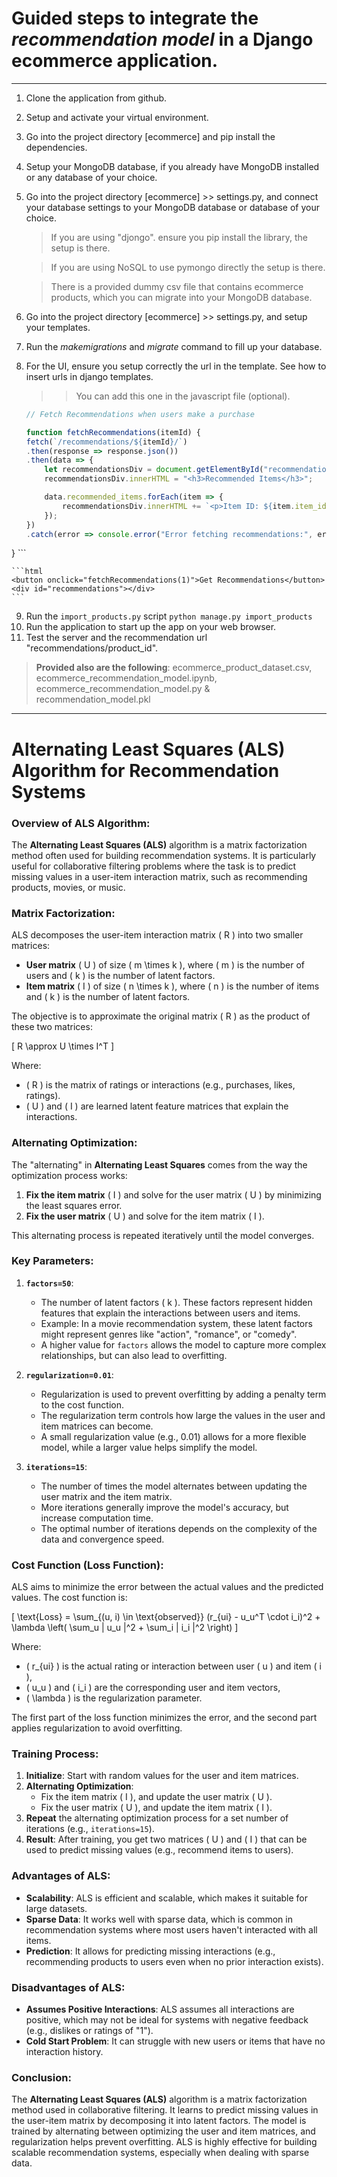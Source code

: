 # Guided steps to integrate the *recommendation model* in a Django ecommerce application.

----

1. Clone the application from github.
2. Setup and activate your virtual environment.
3. Go into the project directory [ecommerce] and pip install the dependencies.
4. Setup your MongoDB database, if you already have MongoDB installed or any database of your choice.
5. Go into the project directory [ecommerce] >> settings.py, and connect your database settings to your MongoDB database or database of your choice.
    > If you are using "djongo". ensure you pip install the library, the setup is there.

    > If you are using NoSQL to use pymongo directly the setup is there.

    > There is a provided dummy csv file that contains ecommerce products, which you can migrate into your MongoDB database.

6. Go into the project directory [ecommerce] >> settings.py, and setup your templates.
7. Run the *makemigrations* and *migrate* command to fill up your database.
8. For the UI, ensure you setup correctly the url in the template. See how to insert urls in django templates.

    >> You can add this one in the javascript file (optional).
    ```javascript
   // Fetch Recommendations when users make a purchase
   
   function fetchRecommendations(itemId) {
    fetch(`/recommendations/${itemId}/`)
    .then(response => response.json())
    .then(data => {
        let recommendationsDiv = document.getElementById("recommendations");
        recommendationsDiv.innerHTML = "<h3>Recommended Items</h3>";

        data.recommended_items.forEach(item => {
            recommendationsDiv.innerHTML += `<p>Item ID: ${item.item_id} (Shop: ${item.shop})</p>`;
        });
    })
    .catch(error => console.error("Error fetching recommendations:", error));
}
    ```

    ```html
    <button onclick="fetchRecommendations(1)">Get Recommendations</button>
    <div id="recommendations"></div>
    ```

9. Run the `import_products.py` script `python manage.py import_products`
10. Run the application to start up the app on your web browser.
11. Test the server and the recommendation url "recommendations/product_id".

>   **Provided also are the following**: ecommerce_product_dataset.csv, ecommerce_recommendation_model.ipynb, ecommerce_recommendation_model.py & recommendation_model.pkl


---

# Alternating Least Squares (ALS) Algorithm for Recommendation Systems

### Overview of ALS Algorithm:
The **Alternating Least Squares (ALS)** algorithm is a matrix factorization method often used for building recommendation systems. It is particularly useful for collaborative filtering problems where the task is to predict missing values in a user-item interaction matrix, such as recommending products, movies, or music.

### Matrix Factorization:
ALS decomposes the user-item interaction matrix \( R \) into two smaller matrices:
- **User matrix** \( U \) of size \( m \times k \), where \( m \) is the number of users and \( k \) is the number of latent factors.
- **Item matrix** \( I \) of size \( n \times k \), where \( n \) is the number of items and \( k \) is the number of latent factors.

The objective is to approximate the original matrix \( R \) as the product of these two matrices:

\[
R \approx U \times I^T
\]

Where:
- \( R \) is the matrix of ratings or interactions (e.g., purchases, likes, ratings).
- \( U \) and \( I \) are learned latent feature matrices that explain the interactions.

### Alternating Optimization:
The "alternating" in **Alternating Least Squares** comes from the way the optimization process works:
1. **Fix the item matrix** \( I \) and solve for the user matrix \( U \) by minimizing the least squares error.
2. **Fix the user matrix** \( U \) and solve for the item matrix \( I \).

This alternating process is repeated iteratively until the model converges.

### Key Parameters:
1. **`factors=50`**:
   - The number of latent factors \( k \). These factors represent hidden features that explain the interactions between users and items.
   - Example: In a movie recommendation system, these latent factors might represent genres like "action", "romance", or "comedy".
   - A higher value for `factors` allows the model to capture more complex relationships, but can also lead to overfitting.

2. **`regularization=0.01`**:
   - Regularization is used to prevent overfitting by adding a penalty term to the cost function.
   - The regularization term controls how large the values in the user and item matrices can become.
   - A small regularization value (e.g., 0.01) allows for a more flexible model, while a larger value helps simplify the model.

3. **`iterations=15`**:
   - The number of times the model alternates between updating the user matrix and the item matrix.
   - More iterations generally improve the model's accuracy, but increase computation time.
   - The optimal number of iterations depends on the complexity of the data and convergence speed.

### Cost Function (Loss Function):
ALS aims to minimize the error between the actual values and the predicted values. The cost function is:

\[
\text{Loss} = \sum_{(u, i) \in \text{observed}} (r_{ui} - u_u^T \cdot i_i)^2 + \lambda \left( \sum_u \| u_u \|^2 + \sum_i \| i_i \|^2 \right)
\]

Where:
- \( r_{ui} \) is the actual rating or interaction between user \( u \) and item \( i \),
- \( u_u \) and \( i_i \) are the corresponding user and item vectors,
- \( \lambda \) is the regularization parameter.

The first part of the loss function minimizes the error, and the second part applies regularization to avoid overfitting.

### Training Process:
1. **Initialize**: Start with random values for the user and item matrices.
2. **Alternating Optimization**:
   - Fix the item matrix \( I \), and update the user matrix \( U \).
   - Fix the user matrix \( U \), and update the item matrix \( I \).
3. **Repeat** the alternating optimization process for a set number of iterations (e.g., `iterations=15`).
4. **Result**: After training, you get two matrices \( U \) and \( I \) that can be used to predict missing values (e.g., recommend items to users).

### Advantages of ALS:
- **Scalability**: ALS is efficient and scalable, which makes it suitable for large datasets.
- **Sparse Data**: It works well with sparse data, which is common in recommendation systems where most users haven't interacted with all items.
- **Prediction**: It allows for predicting missing interactions (e.g., recommending products to users even when no prior interaction exists).

### Disadvantages of ALS:
- **Assumes Positive Interactions**: ALS assumes all interactions are positive, which may not be ideal for systems with negative feedback (e.g., dislikes or ratings of "1").
- **Cold Start Problem**: It can struggle with new users or items that have no interaction history.

### Conclusion:
The **Alternating Least Squares (ALS)** algorithm is a matrix factorization method used in collaborative filtering. It learns to predict missing values in the user-item matrix by decomposing it into latent factors. The model is trained by alternating between optimizing the user and item matrices, and regularization helps prevent overfitting. ALS is highly effective for building scalable recommendation systems, especially when dealing with sparse data.
